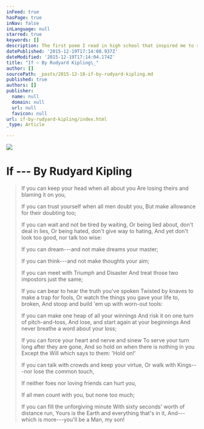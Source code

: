 ```yaml
---
inFeed: true
hasPage: true
inNav: false
inLanguage: null
starred: true
keywords: []
description: The first poem I read in high school that inspired me to start learning about personal development
datePublished: '2015-12-19T17:14:08.937Z'
dateModified: '2015-12-19T17:14:04.174Z'
title: "If — By Rudyard Kipling\_"
author: []
sourcePath: _posts/2015-12-18-if-by-rudyard-kipling.md
published: true
authors: []
publisher:
  name: null
  domain: null
  url: null
  favicon: null
url: if-by-rudyard-kipling/index.html
_type: Article

---
```

![](https://s3-us-west-2.amazonaws.com/the-grid-img/p/ad4d9684992c7ce989d5ece75c84e0efd69d1dda.jpg)

# If --- By Rudyard Kipling 
> 
> If you can keep your head when all about you Are losing theirs and blaming it on you, 
> 
> If you can trust yourself when all men doubt you, But make allowance for their doubting too;
> 
> If you can wait and not be tired by waiting, Or being lied about, don't deal in lies, Or being hated, don't give way to hating, And yet don't look too good, nor talk too wise: 
> 
> If you can dream---and not make dreams your master; 
> 
> If you can think---and not make thoughts your aim;
> 
> If you can meet with Triumph and Disaster And treat those two impostors just the same; 
> 
> If you can bear to hear the truth you've spoken Twisted by knaves to make a trap for fools, Or watch the things you gave your life to, broken, And stoop and build 'em up with worn-out tools: 
> 
> If you can make one heap of all your winnings And risk it on one turn of pitch-and-toss, And lose, and start again at your beginnings And never breathe a word about your loss;
> 
> If you can force your heart and nerve and sinew To serve your turn long after they are gone, And so hold on when there is nothing in you Except the Will which says to them: 'Hold on!' 
> 
> If you can talk with crowds and keep your virtue, Or walk with Kings---nor lose the common touch, 
> 
> If neither foes nor loving friends can hurt you, 
> 
> If all men count with you, but none too much; 
> 
> If you can fill the unforgiving minute With sixty seconds' worth of distance run, Yours is the Earth and everything that's in it, And---which is more---you'll be a Man, my son!
>